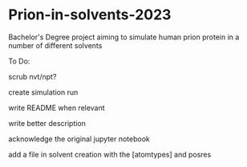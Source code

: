 # Prion-in-solvents-2023
Bachelor's Degree project aiming to simulate human prion protein in a number of different solvents


To Do:

scrub nvt/npt?

create simulation run

write README when relevant

write better description

acknowledge the original jupyter notebook

add a file in solvent creation with the [atomtypes] and posres
